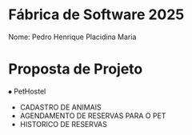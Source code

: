 # Fábrica de Software 2025
Nome: Pedro Henrique Placidina Maria

# Proposta de Projeto
⦁	PetHostel
  *  CADASTRO DE ANIMAIS
  *  AGENDAMENTO DE RESERVAS PARA O PET
  *  HISTORICO DE RESERVAS

